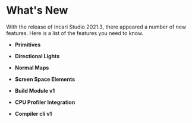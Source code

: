 # What's New

With the release of Incari Studio 2021.3, there appeared a number of new features. Here is a list of the features you need to know.

* **Primitives**

* **Directional Lights**

* **Normal Maps**

* **Screen Space Elements**

* **Build Module v1**

* **CPU Profiler Integration**

* **Compiler cli v1**